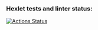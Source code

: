 ### Hexlet tests and linter status:
[![Actions Status](https://github.com/B0mb4rman/qa-auto-engineer-javascript-project-44/actions/workflows/hexlet-check.yml/badge.svg)](https://github.com/B0mb4rman/qa-auto-engineer-javascript-project-44/actions)